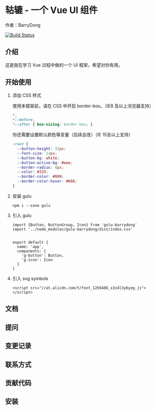 # 轱辘 - 一个 Vue UI 组件
作者：BarryDong

[![Build Status](https://www.travis-ci.org/dongdong12138/gulu-demo.svg?branch=master)](https://www.travis-ci.org/dongdong12138/gulu-demo)

## 介绍

这是我在学习 Vue 过程中做的一个 UI 框架，希望对你有用。

## 开始使用

1. 添加 CSS 样式

    使用本框架前，请在 CSS 中开启 border-box。（IE8 及以上浏览器支持）
    
    ```css
    *,
    *::before,
    *::after { box-sizing: border-box; }
    ```
    
    你还需要设置默认颜色等变量（后续会改）（IE 15及以上支持）
    ```css
    :root {
      --button-height: 32px;
      --font-size: 14px;
      --button-bg: white;
      --button-active-bg: #eee;
      --border-radius: 4px;
      --color: #333;
      --border-color: #999;
      --border-color-hover: #666;
    }
    ```
    
2. 安装 gulu
    ```npm
    npm i --save gulu
    ```
    
3. 引入 gulu
    ```vue
    import {Button, ButtonGroup, Icon} from 'gulu-barrydong'
    import '../node_modules/gulu-barrydong/dist/index.css'
    
    
    export default {
      name: 'app',
      components: {
        'g-button': Button,
        'g-icon': Icon
      }
    }
    ```
    
4. 引入 svg symbols
    ```
    <script src="//at.alicdn.com/t/font_1256486_x3z4l3y6yeg.js"></script>
    ```

## 文档

## 提问

## 变更记录

## 联系方式

## 贡献代码

## 安装
